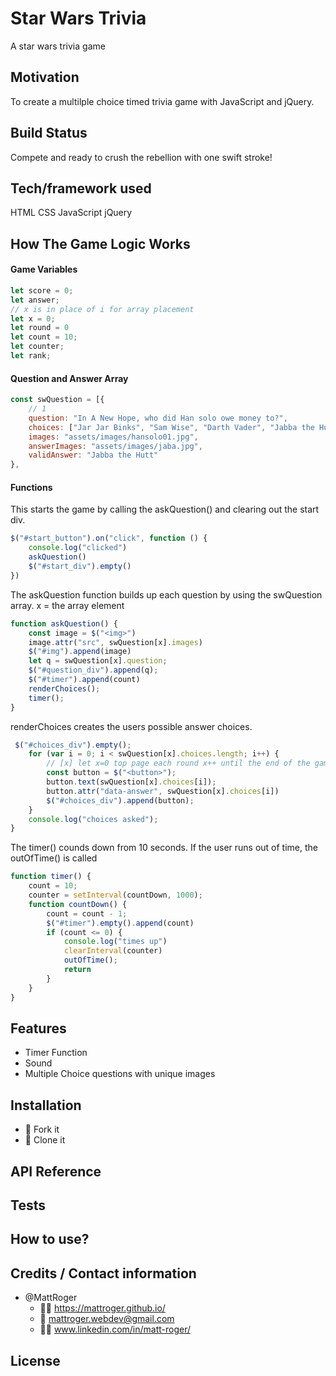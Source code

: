 # Star Wars Trivia
A star wars trivia game

## Motivation
To create a multilple choice timed trivia game with JavaScript and jQuery.

## Build Status
Compete and ready to crush the rebellion with one swift stroke!

## Tech/framework used
HTML
CSS
JavaScript
jQuery

## How The Game Logic Works

#### Game Variables 
```javascript
let score = 0;
let answer;
// x is in place of i for array placement
let x = 0;
let round = 0
let count = 10;
let counter;
let rank;
```
#### Question and Answer Array 
```javascript
const swQuestion = [{
    // 1
    question: "In A New Hope, who did Han solo owe money to?",
    choices: ["Jar Jar Binks", "Sam Wise", "Darth Vader", "Jabba the Hutt"],
    images: "assets/images/hansolo01.jpg",
    answerImages: "assets/images/jaba.jpg",
    validAnswer: "Jabba the Hutt"
},
```
#### Functions
This starts the game by calling the askQuestion() and clearing out the start div.

```javascript
$("#start_button").on("click", function () {
    console.log("clicked")
    askQuestion()
    $("#start_div").empty()
})
```
The askQuestion function builds up each question by using the swQuestion array. x = the array element

```javascript
function askQuestion() {
    const image = $("<img>")
    image.attr("src", swQuestion[x].images)
    $("#img").append(image)
    let q = swQuestion[x].question;
    $("#question_div").append(q);
    $("#timer").append(count)
    renderChoices();
    timer();
}
```
renderChoices creates the users possible answer choices.
```javascript
 $("#choices_div").empty();
    for (var i = 0; i < swQuestion[x].choices.length; i++) {
        // [x] let x=0 top page each round x++ until the end of the game.
        const button = $("<button>");
        button.text(swQuestion[x].choices[i]);
        button.attr("data-answer", swQuestion[x].choices[i])
        $("#choices_div").append(button);
    }
    console.log("choices asked");
}
```
The timer() counds down from 10 seconds. If the user runs out of time, the outOfTime() is called
```javascript
function timer() {
    count = 10;
    counter = setInterval(countDown, 1000);
    function countDown() {
        count = count - 1;
        $("#timer").empty().append(count)
        if (count <= 0) {
            console.log("times up")
            clearInterval(counter)
            outOfTime();
            return
        }
    }
}
```


## Features

* Timer Function
* Sound
* Multiple Choice questions with unique images

## Installation
* :trident: Fork it
* :sheep: Clone it


## API Reference

## Tests

## How to use?


## Credits / Contact information
* @MattRoger 
  * :man_office_worker: https://mattroger.github.io/
  * :e-mail: mattroger.webdev@gmail.com
  * :man_office_worker: www.linkedin.com/in/matt-roger/


## License
